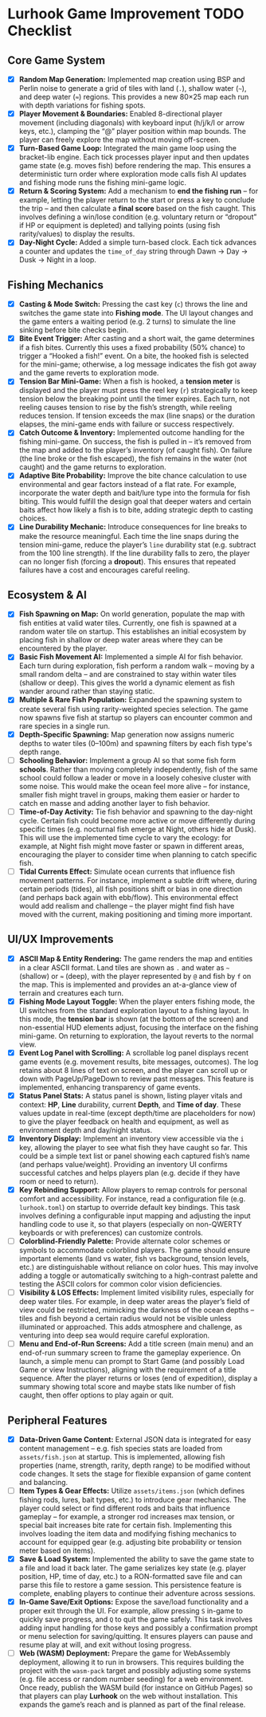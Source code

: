 # Lurhook Game Improvement TODO Checklist

## Core Game System

* [x] **Random Map Generation:** Implemented map creation using BSP and Perlin noise to generate a grid of tiles with land (`.`), shallow water (`~`), and deep water (`≈`) regions. This provides a new 80×25 map each run with depth variations for fishing spots.
* [x] **Player Movement & Boundaries:** Enabled 8-directional player movement (including diagonals) with keyboard input (h/j/k/l or arrow keys, etc.), clamping the “@” player position within map bounds. The player can freely explore the map without moving off-screen.
* [x] **Turn-Based Game Loop:** Integrated the main game loop using the bracket-lib engine. Each tick processes player input and then updates game state (e.g. moves fish) before rendering the map. This ensures a deterministic turn order where exploration mode calls fish AI updates and fishing mode runs the fishing mini-game logic.
* [x] **Return & Scoring System:** Add a mechanism to **end the fishing run** – for example, letting the player return to the start or press a key to conclude the trip – and then calculate a **final score** based on the fish caught. This involves defining a win/lose condition (e.g. voluntary return or “dropout” if HP or equipment is depleted) and tallying points (using fish rarity/values) to display the results.
* [x] **Day-Night Cycle:** Added a simple turn-based clock. Each tick advances a counter and updates the `time_of_day` string through Dawn → Day → Dusk → Night in a loop.

## Fishing Mechanics

* [x] **Casting & Mode Switch:** Pressing the cast key (`c`) throws the line and switches the game state into **Fishing mode**. The UI layout changes and the game enters a waiting period (e.g. 2 turns) to simulate the line sinking before bite checks begin.
* [x] **Bite Event Trigger:** After casting and a short wait, the game determines if a fish bites. Currently this uses a fixed probability (50% chance) to trigger a “Hooked a fish!” event. On a bite, the hooked fish is selected for the mini-game; otherwise, a log message indicates the fish got away and the game reverts to exploration mode.
* [x] **Tension Bar Mini-Game:** When a fish is hooked, a **tension meter** is displayed and the player must press the reel key (`r`) strategically to keep tension below the breaking point until the timer expires. Each turn, not reeling causes tension to rise by the fish’s strength, while reeling reduces tension. If tension exceeds the max (line snaps) or the duration elapses, the mini-game ends with failure or success respectively.
* [x] **Catch Outcome & Inventory:** Implemented outcome handling for the fishing mini-game. On success, the fish is pulled in – it’s removed from the map and added to the player’s inventory (of caught fish). On failure (the line broke or the fish escaped), the fish remains in the water (not caught) and the game returns to exploration.
* [x] **Adaptive Bite Probability:** Improve the bite chance calculation to use environmental and gear factors instead of a flat rate. For example, incorporate the water depth and bait/lure type into the formula for fish biting. This would fulfill the design goal that deeper waters and certain baits affect how likely a fish is to bite, adding strategic depth to casting choices.
* [x] **Line Durability Mechanic:** Introduce consequences for line breaks to make the resource meaningful. Each time the line snaps during the tension mini-game, reduce the player’s `line` durability stat (e.g. subtract from the 100 line strength). If the line durability falls to zero, the player can no longer fish (forcing a **dropout**). This ensures that repeated failures have a cost and encourages careful reeling.

## Ecosystem & AI

* [x] **Fish Spawning on Map:** On world generation, populate the map with fish entities at valid water tiles. Currently, one fish is spawned at a random water tile on startup. This establishes an initial ecosystem by placing fish in shallow or deep water areas where they can be encountered by the player.
* [x] **Basic Fish Movement AI:** Implemented a simple AI for fish behavior. Each turn during exploration, fish perform a random walk – moving by a small random delta – and are constrained to stay within water tiles (shallow or deep). This gives the world a dynamic element as fish wander around rather than staying static.
* [x] **Multiple & Rare Fish Population:** Expanded the spawning system to create several fish using rarity-weighted species selection. The game now spawns five fish at startup so players can encounter common and rare species in a single run.
* [x] **Depth-Specific Spawning:** Map generation now assigns numeric depths to water tiles (0–100m) and spawning filters by each fish type's depth range.
* [ ] **Schooling Behavior:** Implement a group AI so that some fish form **schools**. Rather than moving completely independently, fish of the same school could follow a leader or move in a loosely cohesive cluster with some noise. This would make the ocean feel more alive – for instance, smaller fish might travel in groups, making them easier or harder to catch en masse and adding another layer to fish behavior.
* [ ] **Time-of-Day Activity:** Tie fish behavior and spawning to the day-night cycle. Certain fish could become more active or move differently during specific times (e.g. nocturnal fish emerge at Night, others hide at Dusk). This will use the implemented time cycle to vary the ecology: for example, at Night fish might move faster or spawn in different areas, encouraging the player to consider time when planning to catch specific fish.
* [ ] **Tidal Currents Effect:** Simulate ocean currents that influence fish movement patterns. For instance, implement a subtle drift where, during certain periods (tides), all fish positions shift or bias in one direction (and perhaps back again with ebb/flow). This environmental effect would add realism and challenge – the player might find fish have moved with the current, making positioning and timing more important.

## UI/UX Improvements

* [x] **ASCII Map & Entity Rendering:** The game renders the map and entities in a clear ASCII format. Land tiles are shown as `.` and water as `~` (shallow) or `≈` (deep), with the player represented by `@` and fish by `f` on the map. This is implemented and provides an at-a-glance view of terrain and creatures each turn.
* [x] **Fishing Mode Layout Toggle:** When the player enters fishing mode, the UI switches from the standard exploration layout to a fishing layout. In this mode, the **tension bar** is shown (at the bottom of the screen) and non-essential HUD elements adjust, focusing the interface on the fishing mini-game. On returning to exploration, the layout reverts to the normal view.
* [x] **Event Log Panel with Scrolling:** A scrollable log panel displays recent game events (e.g. movement results, bite messages, outcomes). The log retains about 8 lines of text on screen, and the player can scroll up or down with PageUp/PageDown to review past messages. This feature is implemented, enhancing transparency of game events.
* [x] **Status Panel Stats:** A status panel is shown, listing player vitals and context: **HP**, **Line** durability, current **Depth**, and **Time of day**. These values update in real-time (except depth/time are placeholders for now) to give the player feedback on health and equipment, as well as environment depth and day/night status.
* [x] **Inventory Display:** Implement an inventory view accessible via the `i` key, allowing the player to see what fish they have caught so far. This could be a simple text list or panel showing each captured fish’s name (and perhaps value/weight). Providing an inventory UI confirms successful catches and helps players plan (e.g. decide if they have room or need to return).
* [x] **Key Rebinding Support:** Allow players to remap controls for personal comfort and accessibility. For instance, read a configuration file (e.g. `lurhook.toml`) on startup to override default key bindings. This task involves defining a configurable input mapping and adjusting the input handling code to use it, so that players (especially on non-QWERTY keyboards or with preferences) can customize controls.
* [ ] **Colorblind-Friendly Palette:** Provide alternate color schemes or symbols to accommodate colorblind players. The game should ensure important elements (land vs water, fish vs background, tension levels, etc.) are distinguishable without reliance on color hues. This may involve adding a toggle or automatically switching to a high-contrast palette and testing the ASCII colors for common color vision deficiencies.
* [ ] **Visibility & LOS Effects:** Implement limited visibility rules, especially for deep water tiles. For example, in deep water areas the player’s field of view could be restricted, mimicking the darkness of the ocean depths – tiles and fish beyond a certain radius would not be visible unless illuminated or approached. This adds atmosphere and challenge, as venturing into deep sea would require careful exploration.
* [ ] **Menu and End-of-Run Screens:** Add a title screen (main menu) and an end-of-run summary screen to frame the gameplay experience. On launch, a simple menu can prompt to Start Game (and possibly Load Game or view Instructions), aligning with the requirement of a title sequence. After the player returns or loses (end of expedition), display a summary showing total score and maybe stats like number of fish caught, then offer options to play again or quit.

## Peripheral Features

* [x] **Data-Driven Game Content:** External JSON data is integrated for easy content management – e.g. fish species stats are loaded from `assets/fish.json` at startup. This is implemented, allowing fish properties (name, strength, rarity, depth range) to be modified without code changes. It sets the stage for flexible expansion of game content and balancing.
* [ ] **Item Types & Gear Effects:** Utilize `assets/items.json` (which defines fishing rods, lures, bait types, etc.) to introduce gear mechanics. The player could select or find different rods and baits that influence gameplay – for example, a stronger rod increases max tension, or special bait increases bite rate for certain fish. Implementing this involves loading the item data and modifying fishing mechanics to account for equipped gear (e.g. adjusting bite probability or tension meter based on items).
* [x] **Save & Load System:** Implemented the ability to save the game state to a file and load it back later. The game serializes key state (e.g. player position, HP, time of day, etc.) to a RON-formatted save file and can parse this file to restore a game session. This persistence feature is complete, enabling players to continue their adventure across sessions.
* [x] **In-Game Save/Exit Options:** Expose the save/load functionality and a proper exit through the UI. For example, allow pressing `S` in-game to quickly save progress, and `Q` to quit the game safely. This task involves adding input handling for those keys and possibly a confirmation prompt or menu selection for saving/quitting. It ensures players can pause and resume play at will, and exit without losing progress.
* [ ] **Web (WASM) Deployment:** Prepare the game for WebAssembly deployment, allowing it to run in browsers. This requires building the project with the `wasm-pack` target and possibly adjusting some systems (e.g. file access or random number seeding) for a web environment. Once ready, publish the WASM build (for instance on GitHub Pages) so that players can play **Lurhook** on the web without installation. This expands the game’s reach and is planned as part of the final release.
